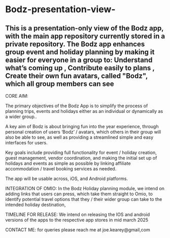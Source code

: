 # Bodz-presentation-view-
This is a presentation-only view of the Bodz app, with the main app repository currently stored in a private repository. The Bodz app enhances group event and holiday planning by making it easier for everyone in a group to: Understand what’s coming up , Contribute easily to plans , Create their own fun avatars, called "Bodz", which all group members can see
--------------------------------------------------------------------------------


CORE AIM:

The primary objectives of the Bodz App is to simplify the process of planning trips,  events and holidays either as an individual or dynamically as a wider group.. 

A key aim of Bodz is about bringing fun into the year experience, through personal creation of users ‘Bodz’ / avatars, which others in their group will also be able to see,  as well as providing a streamlined simple and easy interfaces for users.

Key goals include providing full functionality for event / holiday creation, guest management, vendor coordination, and making the initial set up of holidays and events as simple as possible by linking affiliate accommodation / travel booking services as needed.

The app will be usable across, iOS, and Android platforms.

INTEGRATION OF OMIO:
In the Bodz Holiday planning module, we intend on adding links that users can press, which take them straight to Omio, to identify potential travel options that they / their wider group can take to the intended holiday destination, 

TIMELINE FOR RELEASE:
We intend on releasing the IOS and android versions of the apps to the respective app stores in mid march 2025

CONTACT ME:
for queries please reach me at joe.kearey@gmail,com
